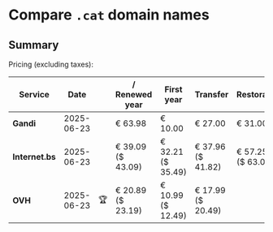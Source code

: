 # Compare `.cat` domain names

## Summary

Pricing (excluding taxes):

| Service | Date |  | / Renewed year | First year | Transfer | Restoration |
|--|--|--|--|--|--|--|
| **Gandi** | 2025-06-23 |  | € 63.98 | € 10.00 | € 27.00 | € 31.00 |
| **Internet.bs** | 2025-06-23 |  | € 39.09<br>($ 43.09) | € 32.21<br>($ 35.49) | € 37.96<br>($ 41.82) | € 57.25<br>($ 63.09) |
| **OVH** | 2025-06-23 | 🏆 | € 20.89<br>($ 23.19) | € 10.99<br>($ 12.49) | € 17.99<br>($ 20.49) |  |
